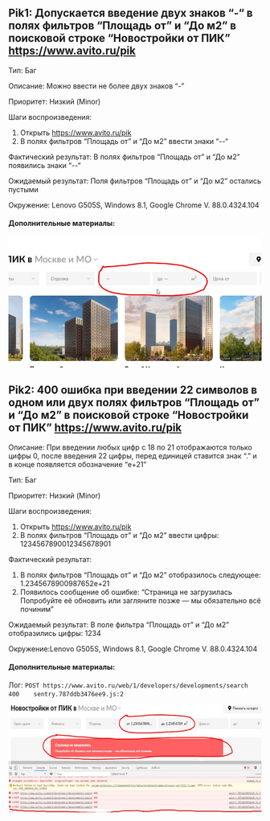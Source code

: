 ## Pik1: Допускается введение двух знаков “-“ в полях фильтров “Площадь от” и “До     м2” в поисковой строке “Новостройки от ПИК” https://www.avito.ru/pik

Тип: Баг

Описание: Можно ввести не более двух знаков “-”

Приоритет:	Низкий (Minor)

Шаги воспроизведения:
1.	Открыть https://www.avito.ru/pik
2.	В полях фильтров “Площадь от” и “До     м2” ввести знаки “--“

Фактический результат:	В полях фильтров “Площадь от” и “До     м2” появились знаки “--“

Ожидаемый результат:	Поля фильтров “Площадь от” и “До     м2” остались пустыми

Окружение: Lenovo G505S, Windows 8.1, Google Chrome V. 88.0.4324.104

#### Дополнительные материалы:

![alt-текст][logo1]

[logo1]: https://github.com/Romans66/Avito_repo/blob/main/Task-1-screen/PIK1.png



## Pik2: 400 ошибка при введении 22 символов в одном или двух полях фильтров “Площадь от” и “До     м2” в поисковой строке “Новостройки от ПИК” https://www.avito.ru/pik 
	
Описание:	При введении любых цифр с 18 по 21 отображаются только цифры 0, после введения 22 цифры, перед единицей ставится знак “.” и в конце появляется обозначение “e+21”

Тип: Баг

Приоритет:	Низкий (Minor)

Шаги воспроизведения:
1.	Открыть https://www.avito.ru/pik
2.	В полях фильтров “Площадь от” и “До     м2” ввести цифры: 1234567890012345678901

Фактический результат:
1.	В полях фильтров “Площадь от” и “До     м2” отобразилось следующее: 1.2345678900987652e+21
2.	Появилось сообщение об ошибке: “Страница не загрузилась Попробуйте её обновить или загляните позже — мы обязательно всё починим”

Ожидаемый результат:	В поле фильтра “Площадь от” и “До     м2” отобразились цифры: 1234

Окружение:Lenovo G505S, Windows 8.1, Google Chrome V. 88.0.4324.104

#### Дополнительные материалы:	

Лог:
`POST https://www.avito.ru/web/1/developers/developments/search 400    sentry.787ddb3476ee9.js:2`

![alt-текст][logo2]

[logo2]: https://github.com/Romans66/Avito_repo/blob/main/Task-1-screen/PIK2.png



